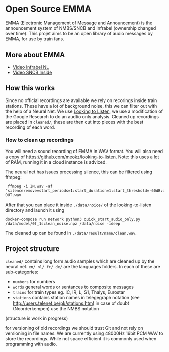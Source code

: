 # Open Source EMMA

EMMA (Electronic Management of Message and Announcement) is the announcement system of NMBS/SNCB and Infrabel (ownership changed over time).
This projet aims to be an open library of audio messages by EMMA, for use by train fans.

## More about EMMA
* [Video Infrabel NL](https://www.youtube.com/watch?v=MFhZfuNl2iM)
* [Video SNCB Inside](https://www.youtube.com/watch?v=qnrqK25dHvM)

## How this works
Since no official recordings are available we rely on recorings inside train stations.
These have a lot of background noise, this we can filter out with the help of a Neural Net.
We use [Looking to Listen](https://github.com/meokz/looking-to-listen), we use a modification of the Google Research to do an audtio only analysis.
Cleaned up recordings are placed in `cleaned/`, these are then cut into pieces with the best recording of each word.

### How to clean up recordings
You will need a sound recording of EMMA in WAV format.
You will also need a copy of https://github.com/meokz/looking-to-listen. Note: this uses a lot of RAM, running it in a cloud instance is adviced.

The neural net has issues processing silence, this can be filtered using ffmpeg:
```
 ffmpeg -i IN.wav -af "silenceremove=start_periods=1:start_duration=1:start_threshold=-60dB:detection=peak,aformat=dblp,areverse,silenceremove=start_periods=1:start_duration=1:start_threshold=-60dB:detection=peak,aformat=dblp,areverse" OUT.wav
```
After that you can place it inside `./data/noice/` of the looking-to-listen directory and launch it using 
```
docker-compose run network python3 quick_start_audio_only.py /data/model/0f_1sclean_noise.npz /data/noise -ideep
```
The cleaned up can be found in `./data/result/name/clean.wav`.

## Project structure
`cleaned/` contains long form audio samples which are cleaned up by the neural net.
`en/ nl/ fr/ de/` are the languages folders.
In each of these are sub-categories:
* `numbers` for numbers
* `words` general words or sentances to composite messages
* `trains` for train types eg. IC, IR, L, S1, Thalys, Eurostar
* `stations` contains station names in telegegraph notation (see http://users.telenet.be/pk/stations.htm) in case of doubt (Noorderkempen) use the NMBS notation

(structure is work in progress)

for versioning of old recordings we should trust Git and not rely on versioning in file names.
We are currently using 48000Hz 16bit PCM WAV to store the recordings. While not space efficient it is commonly used when programming with audio.

